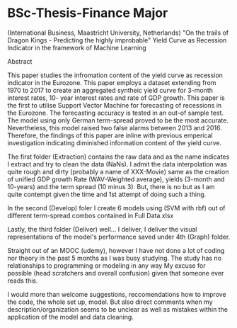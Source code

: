 # BSc-Thesis-Finance Major
(International Business, Maastricht University, Netherlands)
"On the trails of Dragon Kings - Predicting the highly improbable"
Yield Curve as Recession Indicator in the framework of Machine Learning 


Abstract

This paper studies the infromation content of the yield curve as recession
indicator in the Eurozone. This paper employs a dataset extending from 1970 to
2017 to create an aggregated syntheic yield curve for 3-month interest rates, 10-
year interest rates and rate of GDP growth. This paper is the first to utilise
Support Vector Machine for forecasting of recessions in the Eurozone.
The forecasting accuracy is tested in an out-of sample test. The model using
only German term-spread proved to be the most accurate. Nevertheless, this
model raised two false alarms between 2013 and 2016. Therefore, the findings
of this paper are inline with previous emperical investigation indicating
diminished information content of the yield curve.

The first folder (Extraction) contains the raw data and as the name indicates I extract and try to clean the data (NaNs). I admit the data interpolation was quite rough and dirty (probably a name of XXX-Movie) same as the creation of unified GDP growth Rate (WAV-Weighted average), yields (3-month and 10-years) and the term spread (10 minus 3). But, there is no but as I am quite contempt given the time and 1st attempt of doing such a thing. 

In the second (Develop) foler I create 6 models using (SVM with rbf) out of different term-spread combos contained in Full Data.xlsx

Lastly, the third folder (Deliver) well... I deliver, I deliver the visual representations of the model's performance saved under 4th (Graph) folder.

Straight out of an MOOC (udemy), however I have not done a lot of coding nor theory in the past 5 months as I was busy studying. The study  has no relationships to programming or modeling in any way My excuse for possible (head scratchers and overall confusion) given that someone ever reads this. 


I would more than welcome suggestions, reccomendations how to improve the code, the whole set up, model. But also direct comments when my description/organization seems to be unclear as well as mistakes within the application of the model and data cleaning. 
